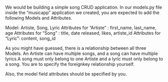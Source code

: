 We would be building a simple song CRUD application. 
In our models.py file inside the “musicapp” application we created, you are expected to add the following Models and Attributes.

Model: Artiste, Song, Lyric
Attributes for “Artiste” : first_name, last_name, age
Attributes for “Song” : title, date released, likes, artiste_id
Attributes for “Lyric”: content, song_id
 

As you might have guessed, there is a relationship between all three Models. An Artiste can have multiple songs, and a song can have multiple lyrics.A song must only belong to one Artiste and a lyric must only belong to a song. You are to specify the foreignkey relationship yourself.

Also, the model field attributes should be specified by you. 
